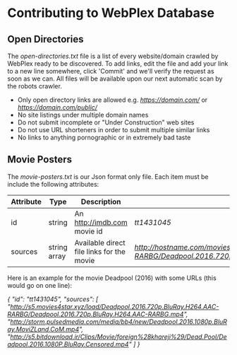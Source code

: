 # Contributing to WebPlex Database

## Open Directories
The *open-directories.txt* file is a list of every website/domain crawled by WebPlex ready to be discovered. To add links, edit the file and add your link to a new line somewhere, click 'Commit' and we'll verify the request as soon as we can. All files will be available upon our next automatic scan by the robots crawler.

- Only open directory links are allowed e.g. *https://domain.com/* or *https://domain.com/public/*
- No site listings under multiple domain names
- Do not submit incomplete or "Under Construction" web sites
- Do not use URL shorteners in order to submit multiple similar links
- No links to anything pornographic or in extremely bad taste

## Movie Posters
The *movie-posters.txt* is our Json format only file. Each item must be include the following attributes:

| Attribute | Type | Description | Example |
| --- | --- | --- | --- |
| id | string | An http://imdb.com movie id | *tt1431045* |
| sources | string array | Available direct file links for the movie | *http://hostname.com/movies/Deadpool.2016.720p.BluRay.H264.AAC-RARBG/Deadpool.2016.720p.BluRay.H264.mp4/* |

Here is an example for the movie Deadpool (2016) with some URLs (this would go on one line):

*{ "id": "tt1431045", "sources": [ "http://s5.movies4star.xyz/load/Deadpool.2016.720p.BluRay.H264.AAC-RARBG/Deadpool.2016.720p.BluRay.H264.AAC-RARBG.mp4", "http://storm.pulsedmedia.com/media/bb4/new/Deadpool.2016.1080p.BluRay.MoviZLand.CoM.mp4", "http://s5.bitdownload.ir/Clips/Movie/foreign%28khareji%29/Dead.Pool/Deadpool.2016.1080P.BluRay.Censored.mp4" ] }*

